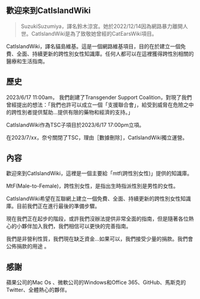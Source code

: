## 歡迎來到CatIslandWiki

> SuzukiSuzumiya，譯名鈴木涼宮。她於2022/12/14因為網路暴力離開人世。CatIslandWiki是為了致敬她曾經的CatEarsWiki項目。

CatIslandWiki，譯名貓島維基。這是一個網路維基項目，目的在於建立一個免費、全面、持續更新的跨性別女性知識庫。任何人都可以在這裡獲得跨性別相關的醫療和生活指南。

## 歷史

2023/6/17 11:00am， 我們創建了Transgender Support Coalition，對現了我們曾經提出的想法：「我們也許可以成立一個「支援聯合會」，給受到威脅在危險之中的跨性別者提供幫助…提供有限的藥物和經濟的支持。」

CatIslandWiki作為TSC子項目於2023/6/17 17:00pm立項。

在2023/7/xx，奈兮關閉了TSC，理由［數據刪除］，CatIslandWiki獨立運營。

## 內容

歡迎來到CatIslandWiki，這裡是一個主要給「mtf(跨性別女性)」提供的知識庫。

MtF(Male-to-Female)，跨性別女性，是指出生時指派性別是男性的女性。

CatIslandWiki希望在互聯網上建立一個免費、全面、持續更新的跨性別女性知識庫。目前我們正在進行最後的準備步驟。

現在我們正在起步的階段，或許我們沒辦法提供非常全面的指南，但是隨著各位熱心的小夥伴加入我們，我們相信可以更快的完善指南。

我們是非營利性質，我們現在缺乏資金...如果可以，我們接受少量的捐款。我們會公佈捐款的用途 。

## 感謝

蘋果公司的Mac Os 、微軟公司的Windows和Office 365、GitHub、馬斯克的Twitter、全體熱心的夥伴。

